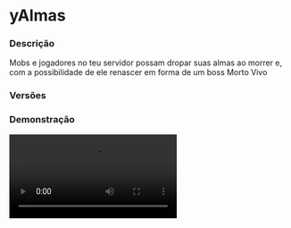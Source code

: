 # yAlmas
<secondary-label ref="rankup"/>

### Descrição
Mobs e jogadores no teu servidor possam dropar suas almas ao morrer e, com a possibilidade de ele renascer em forma de um boss Morto Vivo

### Versões
<secondary-label ref="1.8"/>
<secondary-label ref="1.9"/>
<secondary-label ref="1.10"/>
<secondary-label ref="1.11"/>
<secondary-label ref="1.12"/>
<secondary-label ref="1.13"/>
<secondary-label ref="1.14"/>
<secondary-label ref="1.15"/>
<secondary-label ref="1.16"/>
<secondary-label ref="1.17"/>
<secondary-label ref="1.18"/>
<secondary-label ref="1.19"/>
<secondary-label ref="1.20"/>
<secondary-label ref="1.21"/>

### Demonstração
<video src="//www.youtube.com/watch?v=-nZtSwrlKW0"/>


<chapter title="Comandos" id="commands" collapsible="true">
<code-block lang="plain text">/almas - Abre o menu principal
/almas  - Vê a quantia de almas de um jogador
/almas pagar - Envia almas para um jogador usando teu saldo de almas
/almas setar - Seta uma quantia de almas para um jogador
/almas remover - Remove uma quantia de almas de um jogador
/almas add - Dá uma quantia de almas para um jogador
/almas givebooster - Dá boosters para um jogador
/almas givelivro - Dá o livro do ceifador para um jogador
/almas giveboss - Dá o boss para um jogador
/almas setnpc - Seta o NPC de almas
/almas delnpc - Deleta o NPC de almas
/almas reload - Recarrega as configurações</code-block>
</chapter>

<chapter title="Permissões" id="permissions" collapsible="true">
<code-block lang="plain text">yalmas.usar - Permissão para o /almas
yalmas.olhar - Permissão para o /almas
yalmas.pagar - Permissão para o /almas pagar
yalmas.setar - Permissão para o /almas setar
yalmas.remover - Permissão para o /almas remover
yalmas.add - Permissão para o /almas add
yalmas.givebooster - Permissão para o /almas givebooster
yalmas.givelivro - Permissão para o /almas givelivro
yalmas.giveboss - Permissão para o /almas giveboss
yalmas.setnpc - Permissão para o /almas setnpc
yalmas.delnpc - Permissão para o /almas delnpc
yalmas.reload - Permissão para o /almas reload</code-block>
</chapter>

## Placeholders
<primary-label ref="placeholders"/>

Aqui estão as placeholders disponíveis para utilização com este plugin. Consulte-as para entender como utilizá-las corretamente.

<code-block lang="plain text" ignore-vars="true">
%yalmas_almas% - Retorna a quantia de almas.
%yalmas_formatado% - Retorna a quantia de almas formatado (K, M, B, T...)
</code-block>

## API
<primary-label ref="api"/>

Configure nossa API para aproveitar todos os recursos oferecidos pelo plugin. Siga as instruções para garantir uma integração bem-sucedida.

<code-block lang="java">
public static AlmasAPIHolder getAPI() {
    try {
        RegisteredServiceProvider&lt;AlmasAPIHolder> rsp = Bukkit.getServer().getServicesManager()
            .getRegistration(AlmasAPIHolder.class);
        return rsp == null ? null : rsp.getProvider();
    } catch (Throwable var1) {
        return null;
    }
}
</code-block>

## Erros comuns
<primary-label ref="errors"/>

Antes de configurar o plugin, revise os pontos listados aqui para evitar problemas frequentes durante a configuração.

<seealso style="cards">
    <category ref="wrs">
        <a href="yplugins.md"></a>        <a href="https://ystoreplugins.com.br/plugins/detalhes/30-yAlmas">Site do plugin yAlmas</a>
    </category>
</seealso>